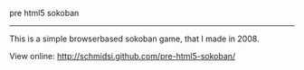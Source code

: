 pre html5 sokoban
*****************

This is a simple browserbased sokoban game, that I made in 2008.

View online:
http://schmidsi.github.com/pre-html5-sokoban/
